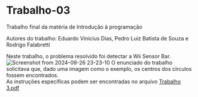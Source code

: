 # Trabalho-03
Trabalho final da matéria de Introdução à programação

Autores do trabalho: Eduardo Vinicius Dias, Pedro Luiz Batista de Souza e Rodrigo Falabretti  

Neste trabalho, o problema resolvido foi detectar a Wii Sensor Bar.  
![Screenshot from 2024-09-26 23-23-10](https://github.com/user-attachments/assets/16d61b97-24e3-4f1d-8e5f-00b5fa063975)
O enunciado do trabalho solicitava que, dado uma imagem como o exemplo, os centros dos círculos fossem encontrados.  
As instruções específicas podem ser encontradas no arquivo [Trabalho 3.pdf](https://github.com/user-attachments/files/17158124/Trabalho.3.pdf)
